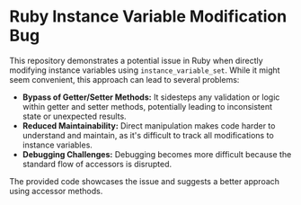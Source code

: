 # Ruby Instance Variable Modification Bug

This repository demonstrates a potential issue in Ruby when directly modifying instance variables using `instance_variable_set`. While it might seem convenient, this approach can lead to several problems:

* **Bypass of Getter/Setter Methods:** It sidesteps any validation or logic within getter and setter methods, potentially leading to inconsistent state or unexpected results.
* **Reduced Maintainability:** Direct manipulation makes code harder to understand and maintain, as it's difficult to track all modifications to instance variables. 
* **Debugging Challenges:** Debugging becomes more difficult because the standard flow of accessors is disrupted. 

The provided code showcases the issue and suggests a better approach using accessor methods.